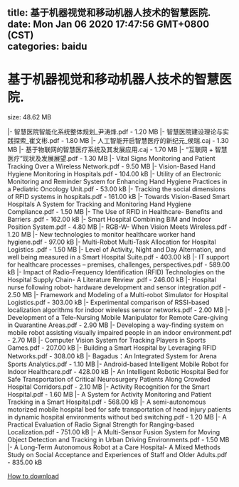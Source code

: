 
title: 基于机器视觉和移动机器人技术的智慧医院.
date: Mon Jan 06 2020 17:47:56 GMT+0800 (CST)    
categories: baidu
---

# 基于机器视觉和移动机器人技术的智慧医院.
size: 48.62 MB
 
 
|- 智慧医院智能化系统整体规划_尹涛烽.pdf - 1.20 MB
|- 智慧医院建设理论与实践探索_崔文彬.pdf - 1.80 MB
|- 人工智能开启智慧医疗的新纪元_侯瑞.caj - 1.30 MB
|- 基于物联网的智慧医疗系统及其发展应用.caj - 1.70 MB
|- “互联网 + 智慧医疗”现状及发展展望.pdf - 1.30 MB
|- Vital Signs Monitoring and Patient Tracking Over a Wireless Network.pdf - 9.50 MB
|- Vision-Based Hand Hygiene Monitoring in Hospitals.pdf - 104.00 kB
|- Utility of an Electronic Monitoring and Reminder System for Enhancing Hand Hygiene Practices in a Pediatric Oncology Unit.pdf - 53.00 kB
|- Tracking the social dimensions of RFID systems in hospitals.pdf - 161.00 kB
|- Towards Vision-Based Smart Hospitals  A System for Tracking and Monitoring Hand Hygiene Compliance.pdf - 1.50 MB
|- The Use of RFID in Healthcare- Benefits and Barriers .pdf - 162.00 kB
|- Smart Hospital Combining BIM and Indoor Position System.pdf - 4.80 MB
|- RGB-W- When Vision Meets Wireless.pdf - 1.20 MB
|- New technologies to monitor healthcare worker hand hygiene.pdf - 97.00 kB
|- Multi-Robot Multi-Task Allocation for Hospital Logistics .pdf - 1.50 MB
|- Level of Activity, Night and Day Alternation, and well being measured in a Smart Hospital Suite.pdf - 403.00 kB
|- IT support for healthcare processes – premises, challenges, perspectives.pdf - 589.00 kB
|- Impact of Radio-Frequency Identification (RFID) Technologies on the Hospital Supply Chain- A Literature Review .pdf - 246.00 kB
|- Hospital nurse following robot- hardware development and sensor integration.pdf - 2.50 MB
|- Framework and Modeling of a Multi-robot Simulator for Hospital Logistics.pdf - 303.00 kB
|- Experimental comparison of RSSI-based localization algorithms for indoor wireless sensor networks.pdf - 2.00 MB
|- Development of a Tele-Nursing Mobile Manipulator for Remote Care-giving in Quarantine Areas.pdf - 2.90 MB
|- Developing a way-finding system on mobile robot assisting visually impaired people in an indoor environment.pdf - 2.70 MB
|- Computer Vision System for Tracking Players in Sports Games.pdf - 207.00 kB
|- Building a Smart Hospital by Leveraging RFID Networks.pdf - 308.00 kB
|- Bagadus：An Integrated System for Arena Sports Analytics.pdf - 1.10 MB
|- Android-based Intelligent Mobile Robot for Indoor Healthcare.pdf - 428.00 kB
|- An Intelligent Robotic Hospital Bed for Safe Transportation of Critical Neurosurgery Patients Along Crowded Hospital Corridors.pdf - 2.10 MB
|- Activity Recognition for the Smart Hospital.pdf - 1.60 MB
|- A System for Activity Monitoring and Patient Tracking in a Smart Hospital.pdf - 568.00 kB
|- A semi-autonomous motorized mobile hospital bed for safe transportation of head injury patients in dynamic hospital environments without bed switching.pdf - 1.20 MB
|- A Practical Evaluation of Radio Signal Strength for Ranging-based Localization.pdf - 751.00 kB
|- A Multi-Sensor Fusion System for Moving Object Detection and Tracking in Urban Driving Environments.pdf - 1.50 MB
|- A Long-Term Autonomous Robot at a Care Hospital- A Mixed Methods Study on Social Acceptance and Experiences of Staff and Older Adults.pdf - 835.00 kB

[How to download](https://bpcam.bemobtrk.com/go/2ceec3aa-1ca2-46d6-b9ff-aaa5c184517c?jno=470)
